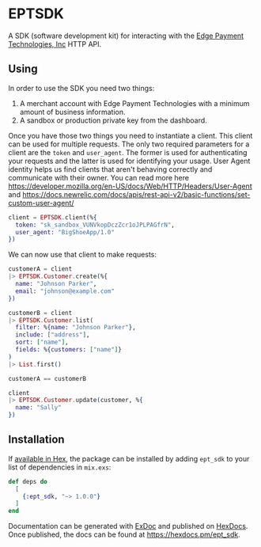 # EPTSDK

A SDK (software development kit) for interacting with the [Edge Payment Technologies, Inc](https://tryedge.com) HTTP API.


## Using

In order to use the SDK you need two things:

1. A merchant account with Edge Payment Technologies with a minimum amount of business information.
2. A sandbox or production private key from the dashboard.

Once you have those two things you need to instantiate a client. This client can be used for multiple requests. The only two required parameters for a client are the `token` and `user_agent`. The former is used for authenticating your requests and the latter is used for identifying your usage. User Agent identity helps us find clients that aren't behaving correctly and communicate with their owner. You can read more here https://developer.mozilla.org/en-US/docs/Web/HTTP/Headers/User-Agent and https://docs.newrelic.com/docs/apis/rest-api-v2/basic-functions/set-custom-user-agent/

``` elixir
client = EPTSDK.client(%{
  token: "sk_sandbox_VUNVkopDczZcr1oJPLPAGfrN",
  user_agent: "BigShoeApp/1.0"
})
```

We can now use that client to make requests:

``` elixir
customerA = client
|> EPTSDK.Customer.create(%{
  name: "Johnson Parker",
  email: "johnson@example.com"
})
```

``` elixir
customerB = client
|> EPTSDK.Customer.list(
  filter: %{name: "Johnson Parker"},
  include: ["address"],
  sort: ["name"],
  fields: %{customers: ["name"]}
)
|> List.first()
```

``` elixir
customerA == customerB

```

``` elixir
client
|> EPTSDK.Customer.update(customer, %{
  name: "Sally"
})
```

## Installation

If [available in Hex](https://hex.pm/docs/publish), the package can be installed
by adding `ept_sdk` to your list of dependencies in `mix.exs`:

```elixir
def deps do
  [
    {:ept_sdk, "~> 1.0.0"}
  ]
end
```

Documentation can be generated with [ExDoc](https://github.com/elixir-lang/ex_doc)
and published on [HexDocs](https://hexdocs.pm). Once published, the docs can
be found at <https://hexdocs.pm/ept_sdk>.
